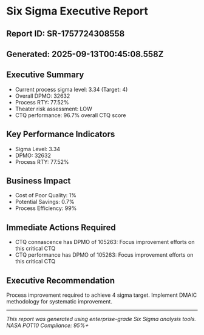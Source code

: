 # Six Sigma Executive Report

## Report ID: SR-1757724308558
## Generated: 2025-09-13T00:45:08.558Z

## Executive Summary

- Current process sigma level: 3.34 (Target: 4)
- Overall DPMO: 32632
- Process RTY: 77.52%
- Theater risk assessment: LOW
- CTQ performance: 96.7% overall CTQ score

## Key Performance Indicators

- Sigma Level: 3.34
- DPMO: 32632
- Process RTY: 77.52%

## Business Impact

- Cost of Poor Quality: 1%
- Potential Savings: 0.7%
- Process Efficiency: 99%

## Immediate Actions Required

- CTQ connascence has DPMO of 105263: Focus improvement efforts on this critical CTQ
- CTQ performance has DPMO of 105263: Focus improvement efforts on this critical CTQ

## Executive Recommendation

Process improvement required to achieve 4 sigma target. Implement DMAIC methodology for systematic improvement.

---
*This report was generated using enterprise-grade Six Sigma analysis tools.*
*NASA POT10 Compliance: 95%+*
